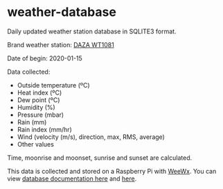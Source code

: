 # weather-database
Daily updated weather station database in SQLITE3 format.

Brand weather station: [DAZA WT1081][dazawt1081]

Date of begin: 2020-01-15

Data collected:
 - Outside temperature (ºC)
 - Heat index (ºC)
 - Dew point (ºC)
 - Humidity (%)
 - Pressure (mbar)
 - Rain (mm)
 - Rain index (mm/hr)
 - Wind (velocity (m/s), direction, max, RMS, average)
 - Other values
 
 Time, moonrise and moonset, sunrise and sunset are calculated.


This data is collected and stored on a Raspberry Pi with [WeeWx][weewx]. You can view [database documentation here][database1] and [here][database2].

[//]: # ()
   [weewx]: <http://weewx.com/>
   [dazawt1081]: <http://www.meteostar.com.ar/descargas/estaci%C3%B3n-meteorol%C3%B3gica-wt1081-meteostar.pdf>
   [database1]: <https://weewx.com/docs/usersguide.htm#Database>
   [database2]: <http://www.weewx.com/docs/customizing.htm#The_database>

